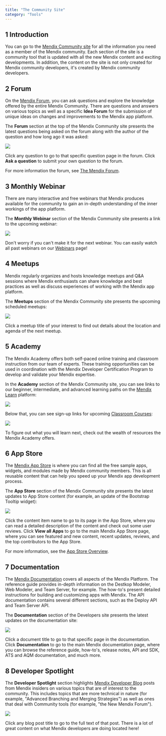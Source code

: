 ```yaml
---
title: "The Community Site"
category: "Tools"
---
```


## 1 Introduction

You can go to the [Mendix Community site](https://developers.mendix.com/) for all the information you need as a member of the Mendix community. Each section of the site is a community tool that is updated with all the new Mendix content and exciting developments. In addition, the content on the site is not only created for Mendix community developers, it's created by Mendix community developers.

## 2 Forum

On the [Mendix Forum](https://forum.mendixcloud.com/index3.html), you can ask questions and explore the knowledge offered by the entire Mendix Community. There are questions and answers on various topics as well as a specific **Idea Forum** for the submission of unique ideas on changes and improvements to the Mendix app platform.

The **Forum** section at the top of the Mendix Community site presents the latest questions being asked on the forum along with the author of the question and how long ago it was asked:

![](attachments/the-community-site/Forum.png)

Click any question to go to that specific question page in the forum. Click **Ask a question** to submit your own question to the forum.

For more information the forum, see [The Mendix Forum](the-mendix-forum).

## 3 Monthly Webinar

There are many interactive and free webinars that Mendix produces available for the community to gain an in-depth understanding of the inner workings of the app platform.

The **Monthly Webinar** section of the Mendix Community site presents a link to the upcoming webinar:

![](attachments/the-community-site/Latest_Webinar.png)

Don't worry if you can't make it for the next webinar. You can easily watch all past webinars on our [Webinars](https://gettingstarted.mendixcloud.com/link/webinar) page!

## 4 Meetups

Mendix regularly organizes and hosts knowledge meetups and Q&A sessions where Mendix enthusiasts can share knowledge and best practices as well as discuss experiences of working with the Mendix app platform.

The **Meetups** section of the Mendix Community site presents the upcoming scheduled meetups:

![](attachments/the-community-site/Meetups.png)

Click a meetup title of your interest to find out details about the location and agenda of the next meetup.

## 5 Academy

The Mendix Academy offers both self-paced online training and classroom instruction from our team of experts. These training opportunities can be used in coordination with the Mendix Developer Certification Program to develop and validate your Mendix expertise.

In the **Academy** section of the Mendix Community site, you can see links to our beginner, intermediate, and advanced learning paths on the [Mendix Learn](https://gettingstarted.mendixcloud.com/index3.html) platform:

![](attachments/the-community-site/academy1.png)

Below that, you can see sign-up links for upcoming [Classroom Courses](https://gettingstarted.mendixcloud.com/link/classroom):

![](attachments/the-community-site/academy2.png)

To figure out what you will learn next, check out the wealth of resources the Mendix Academy offers.

## 6 App Store

The [Mendix App Store](https://appstore.home.mendix.com/index3.html) is where you can find all the free sample apps, widgets, and modules made by Mendix community members. This is all reusable content that can help you speed up your Mendix app development process.

The **App Store** section of the Mendix Community site presents the latest updates to App Store content (for example, an update of the Bootstrap Tooltip widget):

![](attachments/the-community-site/App_Store.png)

Click the content item name to go to its page in the App Store, where you can read a detailed description of the content and check out some user reviews. Click **View all Apps** to go to the main Mendix App Store page, where you can see featured and new content, recent updates, reviews, and the top contributors to the App Store.

For more information, see the [App Store Overview](/community/app-store/app-store-overview).

## 7 Documentation

The [Mendix Documentation](https://docs.mendix.com/) covers all aspects of the Mendix Platform. The reference guide provides in-depth information on the Destkop Modeler, Web Modeler, and Team Server, for example. The how-to's present detailed instructions for building and customizing apps with Mendix. The API documentation contains several different sections, such as the Deploy API and Team Server API.

The **Documentation** section of the Developers site presents the latest updates on the documentation site:

![](attachments/the-community-site/Documentation.png)

Click a document title to go to that specific page in the documentation. Click **Documentation** to go to the main Mendix documentation page, where you can browse the reference guide, how-to's, release notes, API and SDK, ATS and AQM documentation, and much more.

## 8 Developer Spotlight

The **Developer Spotlight** section highlights [Mendix Developer Blog](https://www.mendix.com/tag/developers/) posts from Mendix insiders on various topics that are of interest to the community. This includes topics that are more technical in nature (for example, "Advanced Branching and Merging Strategies") as well as ones that deal with Community tools (for example, "the New Mendix Forum").

![](attachments/the-community-site/Developer_Blog.png)

Click any blog post title to go to the full text of that post. There is a lot of great content on what Mendix developers are doing located here!
